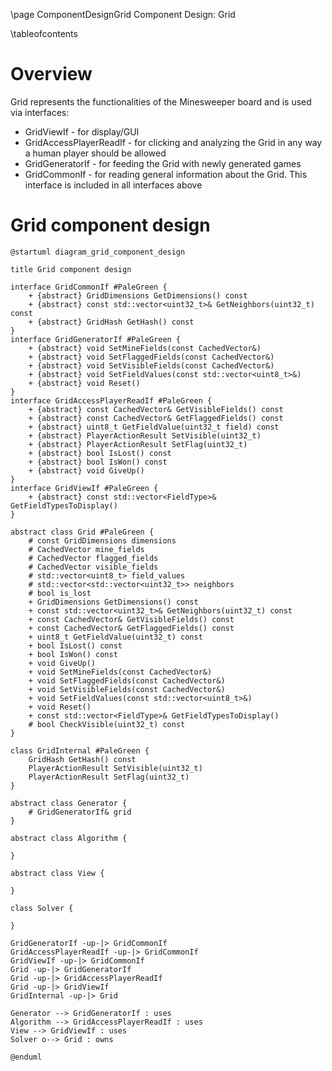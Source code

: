 \page ComponentDesignGrid Component Design: Grid

\tableofcontents

# Overview

Grid represents the functionalities of the Minesweeper board and is used via interfaces:
- GridViewIf - for display/GUI
- GridAccessPlayerReadIf - for clicking and analyzing the Grid in any way a human player should be allowed
- GridGeneratorIf - for feeding the Grid with newly generated games
- GridCommonIf - for reading general information about the Grid. This interface is included in all interfaces above

# Grid component design

```plantuml
@startuml diagram_grid_component_design

title Grid component design

interface GridCommonIf #PaleGreen {
    + {abstract} GridDimensions GetDimensions() const
    + {abstract} const std::vector<uint32_t>& GetNeighbors(uint32_t) const
    + {abstract} GridHash GetHash() const
}
interface GridGeneratorIf #PaleGreen {
    + {abstract} void SetMineFields(const CachedVector&)
    + {abstract} void SetFlaggedFields(const CachedVector&)
    + {abstract} void SetVisibleFields(const CachedVector&)
    + {abstract} void SetFieldValues(const std::vector<uint8_t>&)
    + {abstract} void Reset()
}
interface GridAccessPlayerReadIf #PaleGreen {
    + {abstract} const CachedVector& GetVisibleFields() const
    + {abstract} const CachedVector& GetFlaggedFields() const
    + {abstract} uint8_t GetFieldValue(uint32_t field) const
    + {abstract} PlayerActionResult SetVisible(uint32_t)
    + {abstract} PlayerActionResult SetFlag(uint32_t)
    + {abstract} bool IsLost() const
    + {abstract} bool IsWon() const
    + {abstract} void GiveUp()
}
interface GridViewIf #PaleGreen {
    + {abstract} const std::vector<FieldType>& GetFieldTypesToDisplay()
}

abstract class Grid #PaleGreen {
    # const GridDimensions dimensions
    # CachedVector mine_fields
    # CachedVector flagged_fields
    # CachedVector visible_fields
    # std::vector<uint8_t> field_values
    # std::vector<std::vector<uint32_t>> neighbors
    # bool is_lost
    + GridDimensions GetDimensions() const
    + const std::vector<uint32_t>& GetNeighbors(uint32_t) const
    + const CachedVector& GetVisibleFields() const
    + const CachedVector& GetFlaggedFields() const
    + uint8_t GetFieldValue(uint32_t) const
    + bool IsLost() const
    + bool IsWon() const
    + void GiveUp()
    + void SetMineFields(const CachedVector&)
    + void SetFlaggedFields(const CachedVector&)
    + void SetVisibleFields(const CachedVector&)
    + void SetFieldValues(const std::vector<uint8_t>&)
    + void Reset()
    + const std::vector<FieldType>& GetFieldTypesToDisplay()
    # bool CheckVisible(uint32_t) const
}

class GridInternal #PaleGreen {
    GridHash GetHash() const
    PlayerActionResult SetVisible(uint32_t)
    PlayerActionResult SetFlag(uint32_t)
}

abstract class Generator {
    # GridGeneratorIf& grid
}

abstract class Algorithm {

}

abstract class View {

}

class Solver {

}

GridGeneratorIf -up-|> GridCommonIf
GridAccessPlayerReadIf -up-|> GridCommonIf
GridViewIf -up-|> GridCommonIf
Grid -up-|> GridGeneratorIf
Grid -up-|> GridAccessPlayerReadIf
Grid -up-|> GridViewIf
GridInternal -up-|> Grid

Generator --> GridGeneratorIf : uses
Algorithm --> GridAccessPlayerReadIf : uses
View --> GridViewIf : uses
Solver o--> Grid : owns

@enduml
```
